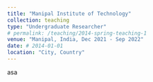 ```yaml
---
title: "Manipal Institute of Technology"
collection: teaching
type: "Undergraduate Researcher"
# permalink: /teaching/2014-spring-teaching-1
venue: "Manipal, India, Dec 2021 - Sep 2022"
date: # 2014-01-01
location: "City, Country"
---
```


asa

<!-- ======

Heading 2
======

Heading 3
====== -->